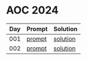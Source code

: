 # AOC 2024

| Day | Prompt | Solution |
|---|---|---|
| 001 | [prompt](https://github.com/eliseomartelli/aoc2024/blob/main/days/001/prompt)| [solution](https://github.com/eliseomartelli/aoc2024/blob/main/days/001/solution) |
| 002 | [prompt](https://github.com/eliseomartelli/aoc2024/blob/main/days/002/prompt)| [solution](https://github.com/eliseomartelli/aoc2024/blob/main/days/002/solution) |
